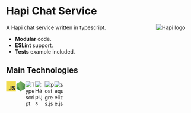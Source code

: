 # Hapi Chat Service

<img src="https://avatars.githubusercontent.com/u/3774533?s=200&v=4" align="right" alt="Hapi logo" width="100" height="100">

A Hapi chat service written in typescript.

* **Modular** code.
* **ESLint** support.
* **Tests** example included.

## Main Technologies

<img align="left" alt="JavaScript" width="26px" src="https://raw.githubusercontent.com/github/explore/80688e429a7d4ef2fca1e82350fe8e3517d3494d/topics/javascript/javascript.png" />
<img align="left" alt="Node.js" width="26px" src="https://raw.githubusercontent.com/github/explore/80688e429a7d4ef2fca1e82350fe8e3517d3494d/topics/nodejs/nodejs.png" />
<img src="https://iconape.com/wp-content/png_logo_vector/typescript.png" img align="left" alt="Typescript" width="26px">
<img src="https://avatars.githubusercontent.com/u/3774533?s=200&v=4" img align="left" alt="Hapi.js" width="26px">
<img src="https://upload.wikimedia.org/wikipedia/commons/thumb/2/29/Postgresql_elephant.svg/1200px-Postgresql_elephant.svg.png" img align="left" alt="postgres.js" width="26px">
<img src="https://sequelize.org/master/image/brand_logo.png" img align="left" alt="sequelize.js" width="26px">
<br />
